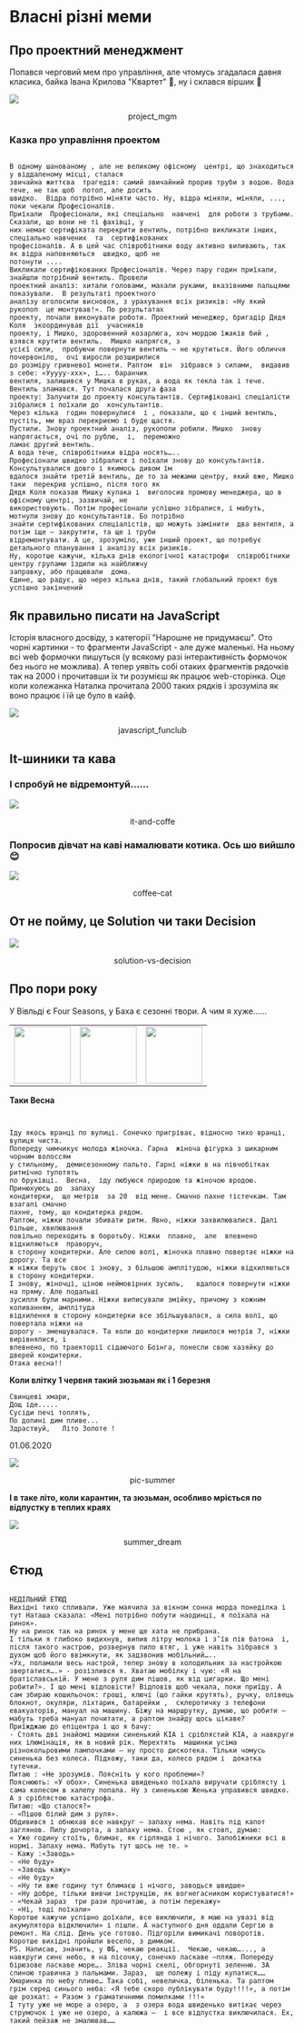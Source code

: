 ﻿# Власні різні меми


## Про проектний менеджмент

Попався черговий мем про управління, але чтомусь згадалася давня класика, байка Івана Крилова "Квартет" 🙂, ну і  склався віршик 🙂

<kbd><img src="assets/img/mems/project_mgm.jpg" /></kbd>
<p style="text-align: center;"><a name="project_mgm">project_mgm</a></p> 

### Казка про управління проектом

```text

В одному шанованому , але не великому офісному  центрі, що знаходиться  у віддаленому місці, сталася
звичайна життєва  трагедія: самий звичайний прорив труби з водою. Вода тече, не так щоб  потоп, але досить 
швидко.  Відра потрібно міняти часто. Ну, відра міняли, міняли, ..., поки чекали Професіоналів. 
Приїхали  Професіонали, які спеціально  навчені  для роботи з трубами.  Сказали, що вони не ті фахівці, у 
них немає сертифіката перекрити вентиль, потрібно викликати інших, спеціально навчених  та  сертифікованих  
професіоналів. А в цей час співробітники воду активно виливають, так як відра наповняються  швидко, щоб не 
потонути ....
Викликали сертифікованих Професіоналів. Через пару годин приїхали, знайшли потрібний вентиль. Провели 
проектний аналіз: хитали головами, махали руками, вказівними пальцями показували.  В результаті проектного 
аналізу оголосили висновок, з урахування всіх ризиків: «Ну який рукопоп  це монтував!». По результатах 
проекту, почали виконувати роботи. Проектний менеджер, бригадір Дядя Коля  зкоординував дії  учасників 
проекту, і Мишко, здоровенний козарлюга, хоч мордою їжаків бий , взявся крутити вентиль.  Мишко напрягся, з 
усієї сили,  пробуючи повернути вентиль – не крутиться. Його обличчя почервоніло,  очі виросли розширилися 
до розміру гривневої монети. Раптом  він  зібрався з силами,  видавив з себе: «Ууууу-ххх», і….. баранчик 
вентиля, залишився у Мишка в руках, а вода як текла так і тече. Вентиль зламався. Тут почалася друга фаза 
проекту: Залучити до проекту консультантів. Сертифіковані спеціалісти зібралися і поїхали до  консультантів.
Через кілька  годин повернулися  і , показали, що є інший вентиль, пустіть, ми враз перекриємо і буде щастя. 
Пустили. Знову проектний аналіз, рукопопи робили. Мишко  знову напрягається, очі по рублю,  і,  переможно 
ламає другий вентиль. 
А вода тече, співробітники відра носять…..
Професіонали швидко зібралися і поїхали знову до консультантів. Консультувалися довго і якимось дивом їм 
вдалося знайти третій вентиль, де то за межами центру, який вже, Мишко таки  перекрив успішно, після того як 
Дядя Коля показав Мишку кулака і  виголосив промову менеджера, що в офісному центрі, зазвичай, не 
використовують. Потім професіонали успішно зібралися, і мабуть, мотнули знову до консультантів. Бо потрібно 
знайти сертифікованих спеціалістів, що можуть замінити  два вентиля, а потім іще – закрутити, та ще і труби 
відремонтувати. А це, зрозуміло, уже інший проект, що потребує детального планування і аналізу всіх ризиків.
Ну, коротше кажучи, кілька днів екологічної катастрофи  співробітники центру групами їздили на найближчу 
заправку, або працювали  дома.
Єдине, що радує, що через кілька днів, такий глобальний проект був успішно закінчений

```

## Як правильно писати на JavaScript

Історія власного досвіду, з категорії "Нарошне не придумаєш". Ото чорні картинки - то фрагменти JavaScript - але дуже маленькі. На ньому всі web формочки пишуться (у всякому разі інтерактивність формочок без нього не можлива). А тепер уявіть собі отаких фрагментів рядочків так на 2000 і прочитавши їх ти розумієш як працює web-сторінка. Оце коли колежанка Наталка прочитала 2000 таких рядків і зрозуміла як воно працює і їй це було в кайф.

<kbd><img src="assets/img/mems/javascript_funclub.jpg" /></kbd>
<p style="text-align: center;"><a name="javascript_funclub">javascript_funclub</a></p> 



## It-шиники та кава
### І спробуй не відремонтуй...... 

<kbd><img src="assets/img/mems/it-and-coffe.jpg" /></kbd>
<p style="text-align: center;"><a name="it-and-coffe">it-and-coffe</a></p>

### Попросив дівчат на каві намалювати котика. Ось шо вийшло 😊

<kbd><img src="assets/img/mems/coffee-cat.jpg" /></kbd>
<p style="text-align: center;"><a name="coffee-cat">coffee-cat</a></p>

## От не пойму, це Solution  чи таки  Decision

<kbd><img src="assets/img/mems/Solution-vs-Decision.jpg" /></kbd>
<p style="text-align: center;"><a name="solution-vs-decision">solution-vs-decision</a></p>

## Про пори року 

У Вівльді є Four Seasons, у Баха є сезонні твори. А чим я хуже......  

<table>
    <tr>
        <td><img src="assets/img/mems/vifaldi-4-seasons.jpg" height="100" width="100"></td>
        <td><img src="assets/img/mems/bach-4-winter.jpg" height="100" width="100"></td>
        <td><img src="assets/img/mems/bach-4-spring.jpg" height="100" width="100"></td>
    </tr>

</table>

**Таки Весна**

```text


Іду якось вранці по вулиці. Сонечко пригріває, відносно тихо вранці, вулиця чиста. 
Попереду чимчикує молода жіночка. Гарна  жіноча фігурка з шикарним чорним волоссям 
у стильному,  демисезонному пальто. Гарні ніжки в на півчобітках  ритмічно тупотять 
по бруківці.  Весна,  іду любуюся природою та жіночою вродою. Принюхуюсь до  запаху 
кондитерки,  що метрів  за 20  від мене. Смачно пахне тістечкам. Там взагалі смачно 
пахне, тому, що кондитерка рядом.
Раптом, ніжки почали збивати ритм. Явно, ніжки захвилювалися. Далі більше, хвилювання 
повільно переходить в боротьбу. Ніжки  плавно,  але  впевнено відхиляються  праворуч, 
в сторону кондитерки. Але силою волі, жіночка плавно повертає ніжки на дорогу. Та все 
ж ніжки беруть своє і знову, з більшою амплітудою, ніжки відхиляються в сторону кондитерки. 
І знову, жіночці, ціною неймовірних зусиль,   вдалося повернути ніжки на пряму. Але подальші  
зусилля були марними. Ніжки виписували змійку, причому з кожним коливанням, амплітуда 
відхилення в сторону кондитерки все збільшувалася, а сила волі, що повертала ніжки на 
дорогу - зменшувалася. Та коли до кондитерки лишилося метрів 7, ніжки вирівнялися, і 
впевнено, по траекторії сідаючого Боінга, понесли свою хазяйку до дверей кондитерки.
Отака весна!!
```

**Коли влітку 1 червня такий зюзьман як і 1 березня**  

```text
Свинцеві хмари,
Дощ іде.....
Сусіди печі топлять,
По долині дим пливе...
Здраствуй,   Літо Золоте !
```
01.06.2020

<kbd><img src="assets/img/mems/pic_summer.jpg" /></kbd>
<p style="text-align: center;"><a name="pic-summer">pic-summer</a></p> 

**І в таке літо, коли карантин,  та зюзьман, особливо мріється по відпустку в теплих краях**

<kbd><img src="assets/img/mems/summer_dream.jpg" /></kbd>
<p style="text-align: center;"><a name="summer_dream">summer_dream</a></p>


## Єтюд

```text

НЕДІЛЬНИЙ ЕТЮД
Вихідні тихо спливали. Уже маячила за вікном сонна морда понеділка і тут Наташа сказала: «Мені потрібно побути наодинці, я поїхала на ринок». 
Ну на ринок так на ринок у мене ще хата не прибрана. 
І тільки я глибоко видихнув, випив літру молока і з’їв пів батона  і,  після такого настрою, розвернув пило втяг, і уже навіть зібрався з духом щоб його ввімкнути, як задзвонив мобільний…..
«Ух, поламали весь настрой, тепер знову в холодильник за настройкою звертатися….» - розізлився я. Хватаю мобілку і чую: «Я на братіславській. У мене з руля дим пішов, як від цигарки. Що мені робити?». І що мені відповісти? Відповів щоб чекала, поки приїду. А сам збираю кошильочок: гроші, ключі (що гайки крутять), ручку, олівець блокнот, окуляри, ліхтарик, батарейки ,  склеротичку з телефони евакуаторів, мануал на машину. Біжу на маршрутку, думаю, що робити – мабуть треба мануал почитати, а раптом знайду щось цікаве? 
Приїжджаю до епіцентра і що я бачу:
- Стоять дві знайомі машини синенький КІА і сріблястий КІА, а навкруги них ілюмінація, як в новий рік. Мерехтять  машинки усіма різнокольровими лампочками – ну просто дискотека. Тільки чомусь синенька без колеса. Підхожу, таки да, колесо рядом і  докатка тутечки. 
Питаю : «Не зрозумів. Поясніть у кого проблеми»?
Пояснюють: «У обох». Синенька швиденько поїхала виручати сріблясту і сама колесом в халепу попала. Ну з синенькою Женька управився швидко. А з сріблястою катастрофа. 
Питаю: «Що сталося?»
- «Пішов білий дим з руля».
Обдивився і обнюхав все навкруг – запаху нема. Навіть під капот заглянов. Пилу дочорта, а запаху нема. Стою , як стовп, думаю:
« Уже годину стоїть, блимає, як гірлянда і нічого. Запобіжники всі в нормі. Запаху нема. Мабуть тут щось не те. »
- Кажу :«Заводь»
- «Не буду»
- «Заводь кажу»
- «Не буду»
- «Ну ти вже годину тут блимаєш і нічого, заводься швидше»
- «Ну добре, тільки вивчи інструкцію, як вогнегасником користуватися!»
- «Чекай зараз  три рази прочитаю, а потім перекажу»
- «Ні, тоді поїхали»
Коротше кажучи успішно доїхали, все виключили, я маю на увазі від акумулятора відключили» і пішли. А наступного дня оддали Сергію в ремонт. На слід. День усе готово. Підгоріли вимикачі поворотів.
Коротше вихідні пройшли весело, з димком.
PS. Написав, значить, у ФБ, чекаю реакції.  Чекаю, чекаю…..., а навкруги синє небо, я на пісочку, сонечко ласкаве –пляж. Попереду бірюзове ласкаве море…. Зліва чорні скелі, обгорнуті зеленню. ЗА спиною травичка з пальмами. Зараз,  ще полежу і піду купатися…… Хмаринка по небу пливе… Така собі, невеличка, біленька. Та раптом  грім серед синього неба: «Я тебе скоро публікувати буду!!!!», а потім ще розкат: « Разом з граматичними помилками !!!»
І туту уже не море а озеро, а  з озера вода швиденько витікає через струмочок і уже не озеро, а калюжа –  і все відпустка виключилася. Ех, такий пейзаж не змалював……
```